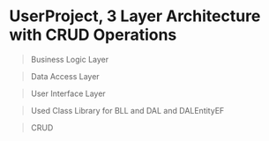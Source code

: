# UserProject, 3 Layer Architecture with CRUD Operations

> Business Logic Layer

> Data Access Layer

> User Interface Layer

> Used Class Library for BLL and DAL and DALEntityEF

> CRUD
